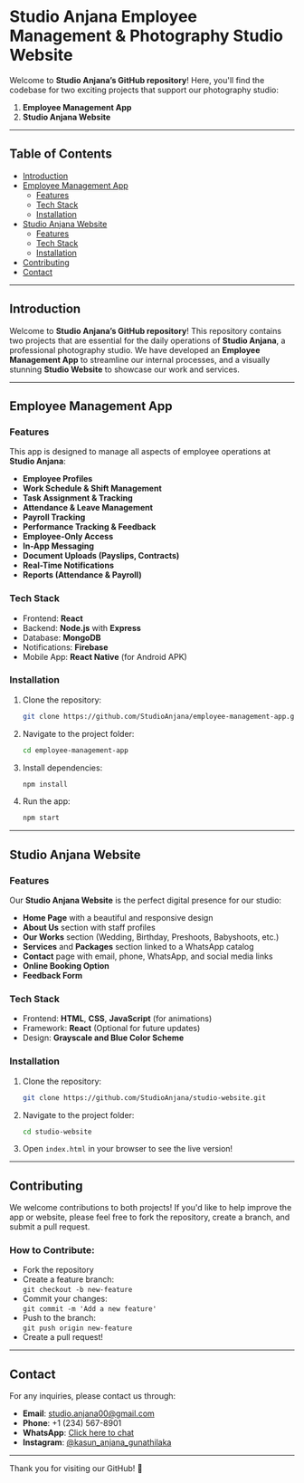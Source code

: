
# Studio Anjana Employee Management & Photography Studio Website

Welcome to **Studio Anjana’s GitHub repository**! Here, you'll find the codebase for two exciting projects that support our photography studio: 

1. **Employee Management App**  
2. **Studio Anjana Website**

---

## Table of Contents

- [Introduction](#introduction)
- [Employee Management App](#employee-management-app)
  - [Features](#features)
  - [Tech Stack](#tech-stack)
  - [Installation](#installation)
- [Studio Anjana Website](#studio-anjana-website)
  - [Features](#features-1)
  - [Tech Stack](#tech-stack-1)
  - [Installation](#installation-1)
- [Contributing](#contributing)
- [Contact](#contact)

---

## Introduction

Welcome to **Studio Anjana’s GitHub repository**! This repository contains two projects that are essential for the daily operations of **Studio Anjana**, a professional photography studio. We have developed an **Employee Management App** to streamline our internal processes, and a visually stunning **Studio Website** to showcase our work and services.

---

## Employee Management App

### Features
This app is designed to manage all aspects of employee operations at **Studio Anjana**:

- **Employee Profiles**  
- **Work Schedule & Shift Management**
- **Task Assignment & Tracking**
- **Attendance & Leave Management**
- **Payroll Tracking**  
- **Performance Tracking & Feedback**
- **Employee-Only Access**
- **In-App Messaging**
- **Document Uploads (Payslips, Contracts)**
- **Real-Time Notifications**
- **Reports (Attendance & Payroll)**

### Tech Stack
- Frontend: **React**
- Backend: **Node.js** with **Express**
- Database: **MongoDB**
- Notifications: **Firebase**
- Mobile App: **React Native** (for Android APK)

### Installation
1. Clone the repository:
   ```bash
   git clone https://github.com/StudioAnjana/employee-management-app.git
   ```
2. Navigate to the project folder:
   ```bash
   cd employee-management-app
   ```
3. Install dependencies:
   ```bash
   npm install
   ```
4. Run the app:
   ```bash
   npm start
   ```

---

## Studio Anjana Website

### Features
Our **Studio Anjana Website** is the perfect digital presence for our studio:

- **Home Page** with a beautiful and responsive design
- **About Us** section with staff profiles
- **Our Works** section (Wedding, Birthday, Preshoots, Babyshoots, etc.)
- **Services** and **Packages** section linked to a WhatsApp catalog
- **Contact** page with email, phone, WhatsApp, and social media links
- **Online Booking Option**
- **Feedback Form**

### Tech Stack
- Frontend: **HTML**, **CSS**, **JavaScript** (for animations)
- Framework: **React** (Optional for future updates)
- Design: **Grayscale and Blue Color Scheme**

### Installation
1. Clone the repository:
   ```bash
   git clone https://github.com/StudioAnjana/studio-website.git
   ```
2. Navigate to the project folder:
   ```bash
   cd studio-website
   ```
3. Open `index.html` in your browser to see the live version!

---

## Contributing

We welcome contributions to both projects! If you'd like to help improve the app or website, please feel free to fork the repository, create a branch, and submit a pull request.

### How to Contribute:
- Fork the repository
- Create a feature branch:  
  `git checkout -b new-feature`
- Commit your changes:  
  `git commit -m 'Add a new feature'`
- Push to the branch:  
  `git push origin new-feature`
- Create a pull request!

---

## Contact

For any inquiries, please contact us through:

- **Email**: studio.anjana00@gmail.com
- **Phone**: +1 (234) 567-8901
- **WhatsApp**: [Click here to chat](https://wa.me/+94703973559)
- **Instagram**: [@kasun_anjana_gunathilaka](https://instagram.com/kasun_anjana_gunathilaka)

---

Thank you for visiting our GitHub! 🌟
